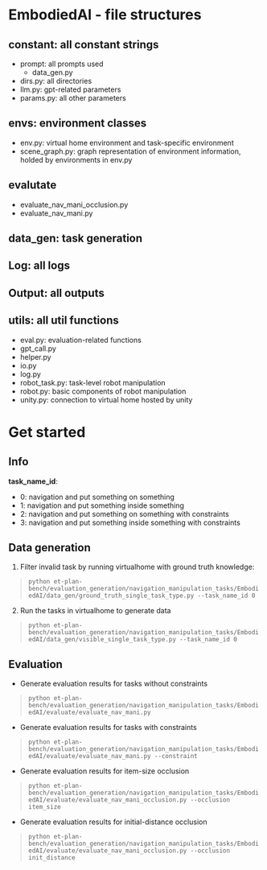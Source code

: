 # EmbodiedAI - file structures
## constant: all constant strings
* prompt: all prompts used
    * data_gen.py
* dirs.py: all directories
* llm.py: gpt-related parameters
* params.py: all other parameters
## envs: environment classes
* env.py: virtual home environment and task-specific environment
* scene_graph.py: graph representation of environment information, holded by environments in env.py
## evalutate
* evaluate_nav_mani_occlusion.py
* evaluate_nav_mani.py
## data_gen: task generation
## Log: all logs
## Output: all outputs
## utils: all util functions
* eval.py: evaluation-related functions
* gpt_call.py
* helper.py
* io.py
* log.py
* robot_task.py: task-level robot manipulation
* robot.py: basic components of robot manipulation
* unity.py: connection to virtual home hosted by unity


# Get started
## Info
__task_name_id__:
* 0: navigation and put something on something
* 1: navigation and put something inside something
* 2: navigation and put something on something with constraints
* 3: navigation and put something inside something with constraints
## Data generation
1. Filter invalid task by running virtualhome with ground truth knowledge:
>`python et-plan-bench/evaluation_generation/navigation_manipulation_tasks/EmbodiedAI/data_gen/ground_truth_single_task_type.py --task_name_id 0`
2. Run the tasks in virtualhome to generate data
>`python et-plan-bench/evaluation_generation/navigation_manipulation_tasks/EmbodiedAI/data_gen/visible_single_task_type.py --task_name_id 0`

## Evaluation
* Generate evaluation results for tasks without constraints
>`python et-plan-bench/evaluation_generation/navigation_manipulation_tasks/EmbodiedAI/evaluate/evaluate_nav_mani.py`
* Generate evaluation results for tasks with constraints
>`python et-plan-bench/evaluation_generation/navigation_manipulation_tasks/EmbodiedAI/evaluate/evaluate_nav_mani.py --constraint`
* Generate evaluation results for item-size occlusion
>`python et-plan-bench/evaluation_generation/navigation_manipulation_tasks/EmbodiedAI/evaluate/evaluate_nav_mani_occlusion.py --occlusion item_size`
* Generate evaluation results for initial-distance occlusion
>`python et-plan-bench/evaluation_generation/navigation_manipulation_tasks/EmbodiedAI/evaluate/evaluate_nav_mani_occlusion.py --occlusion init_distance`
